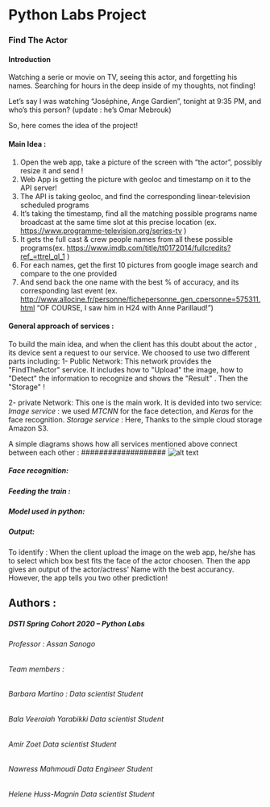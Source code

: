 # Python Labs Project
   ### Find The Actor
#### Introduction
Watching a serie or movie on TV, seeing this actor, and forgetting his names. Searching for hours in the deep inside of my thoughts, not finding!

Let’s say I was watching “Joséphine, Ange Gardien”, tonight at 9:35 PM, and who’s this person? (update : he’s Omar Mebrouk)

So, here comes the idea of the project!

#### Main Idea :	
 1. Open the web app, take a picture of the screen with “the actor”, possibly resize it and send !
 2. Web App is getting the picture with geoloc and timestamp on it to the API server!
 3. The API is taking geoloc, and find the corresponding linear-television scheduled programs
 4. It’s taking the timestamp, find all the matching possible programs name broadcast at the same time slot at this precise location (ex. https://www.programme-television.org/series-tv  )
 5. It gets the full cast & crew people names from all these possible programs(ex. https://www.imdb.com/title/tt0172014/fullcredits?ref_=ttrel_ql_1  )	
 6. For each names, get the first 10 pictures from google image search and compare to the one provided
 7. And send back the one name with the best % of accuracy, and its corresponding last event (ex. http://www.allocine.fr/personne/fichepersonne_gen_cpersonne=575311.html 
 “OF COURSE, I saw him in H24 with Anne Parillaud!”)
 
#### General approach of services :
To build the main idea, and when the client has this doubt about the actor , its device sent a request to our service.
We choosed to use two different parts including:
 1- Public Network:
 This network provides the "FindTheActor" service. It includes how to "Upload" the image, how to "Detect" the information to recognize and shows the "Result" . Then the "Storage" !
 
 2- private Network:
 This one is the main work. It is devided into two service:
    *Image service* : we used *MTCNN* for the face detection, and *Keras* for the face recognition.
    *Storage service* : Here, Thanks to the simple cloud storage Amazon S3.
    
    
A simple diagrams shows how all services mentioned above connect between each other :
 ################### ![alt text](https://github.com/azoet/FindTheActor/blob/master/images/xxxx.JPG)
 
 ##### Face recognition:
 
 ##### Feeding the train :
 ##### Model used in python:
 
 ##### Output:
 To identify :
 When the client upload the image on the web app, he/she has to select which box best fits the face of the actor choosen. 
 Then the app gives an output of the actor/actress' Name with the best accurancy. However, the app tells you two other prediction!
 
 ## Authors :
 ##### DSTI Spring Cohort 2020 – Python Labs 
 ###### Professor : Assan Sanogo
###### Team members :
###### Barbara Martino : *Data scientist Student*
###### Bala Veeraiah Yarabikki *Data scientist Student*
###### Amir Zoet *Data scientist Student*
###### Nawress Mahmoudi *Data Engineer Student*
###### Helene Huss-Magnin *Data scientist Student*
 
